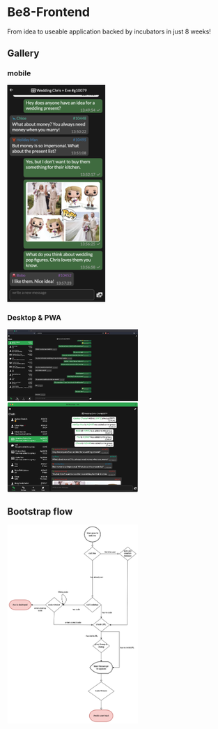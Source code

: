 # Be8-Frontend
From idea to useable application backed by incubators in just 8 weeks!

## Gallery
### mobile

<img src="/doc/mobile.png" width="225">


### Desktop & PWA

<img src="/doc/desktop.png" width="300"><img src="/doc/pwa.png" width="300">


## Bootstrap flow

<img src="/doc/user_bootstrap.png" width="300">